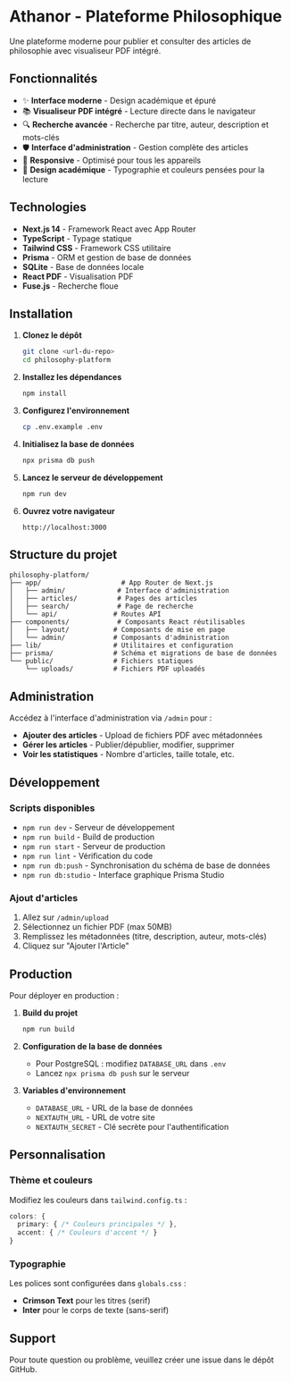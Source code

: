 # Athanor - Plateforme Philosophique

Une plateforme moderne pour publier et consulter des articles de philosophie avec visualiseur PDF intégré.

## Fonctionnalités

- ✨ **Interface moderne** - Design académique et épuré
- 📚 **Visualiseur PDF intégré** - Lecture directe dans le navigateur
- 🔍 **Recherche avancée** - Recherche par titre, auteur, description et mots-clés
- 🛡️ **Interface d'administration** - Gestion complète des articles
- 📱 **Responsive** - Optimisé pour tous les appareils
- 🎨 **Design académique** - Typographie et couleurs pensées pour la lecture

## Technologies

- **Next.js 14** - Framework React avec App Router
- **TypeScript** - Typage statique
- **Tailwind CSS** - Framework CSS utilitaire
- **Prisma** - ORM et gestion de base de données
- **SQLite** - Base de données locale
- **React PDF** - Visualisation PDF
- **Fuse.js** - Recherche floue

## Installation

1. **Clonez le dépôt**
   ```bash
   git clone <url-du-repo>
   cd philosophy-platform
   ```

2. **Installez les dépendances**
   ```bash
   npm install
   ```

3. **Configurez l'environnement**
   ```bash
   cp .env.example .env
   ```

4. **Initialisez la base de données**
   ```bash
   npx prisma db push
   ```

5. **Lancez le serveur de développement**
   ```bash
   npm run dev
   ```

6. **Ouvrez votre navigateur**
   ```
   http://localhost:3000
   ```

## Structure du projet

```
philosophy-platform/
├── app/                    # App Router de Next.js
│   ├── admin/             # Interface d'administration
│   ├── articles/          # Pages des articles
│   ├── search/            # Page de recherche
│   └── api/              # Routes API
├── components/            # Composants React réutilisables
│   ├── layout/           # Composants de mise en page
│   └── admin/            # Composants d'administration
├── lib/                  # Utilitaires et configuration
├── prisma/               # Schéma et migrations de base de données
└── public/               # Fichiers statiques
    └── uploads/          # Fichiers PDF uploadés
```

## Administration

Accédez à l'interface d'administration via `/admin` pour :

- **Ajouter des articles** - Upload de fichiers PDF avec métadonnées
- **Gérer les articles** - Publier/dépublier, modifier, supprimer
- **Voir les statistiques** - Nombre d'articles, taille totale, etc.

## Développement

### Scripts disponibles

- `npm run dev` - Serveur de développement
- `npm run build` - Build de production
- `npm run start` - Serveur de production
- `npm run lint` - Vérification du code
- `npm run db:push` - Synchronisation du schéma de base de données
- `npm run db:studio` - Interface graphique Prisma Studio

### Ajout d'articles

1. Allez sur `/admin/upload`
2. Sélectionnez un fichier PDF (max 50MB)
3. Remplissez les métadonnées (titre, description, auteur, mots-clés)
4. Cliquez sur "Ajouter l'Article"

## Production

Pour déployer en production :

1. **Build du projet**
   ```bash
   npm run build
   ```

2. **Configuration de la base de données**
   - Pour PostgreSQL : modifiez `DATABASE_URL` dans `.env`
   - Lancez `npx prisma db push` sur le serveur

3. **Variables d'environnement**
   - `DATABASE_URL` - URL de la base de données
   - `NEXTAUTH_URL` - URL de votre site
   - `NEXTAUTH_SECRET` - Clé secrète pour l'authentification

## Personnalisation

### Thème et couleurs

Modifiez les couleurs dans `tailwind.config.ts` :

```typescript
colors: {
  primary: { /* Couleurs principales */ },
  accent: { /* Couleurs d'accent */ }
}
```

### Typographie

Les polices sont configurées dans `globals.css` :
- **Crimson Text** pour les titres (serif)
- **Inter** pour le corps de texte (sans-serif)

## Support

Pour toute question ou problème, veuillez créer une issue dans le dépôt GitHub.